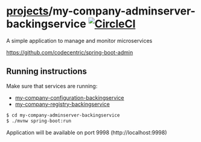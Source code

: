 # [projects](http://ivans-innovation-lab.github.io/projects)/my-company-adminserver-backingservice [![CircleCI](https://circleci.com/gh/ivans-innovation-lab/my-company-adminserver-backingservice.svg?style=svg)](https://circleci.com/gh/ivans-innovation-lab/my-company-adminserver-backingservice)
A simple application to manage and monitor microservices

https://github.com/codecentric/spring-boot-admin

## Running instructions

Make sure that services are running:

 - [my-company-configuration-backingservice](https://github.com/ivans-innovation-lab/my-company-configuration-backingservice)
 - [my-company-registry-backingservice](https://github.com/ivans-innovation-lab/my-company-registry-backingservice)
 

```bash
$ cd my-company-adminserver-backingservice
$ ./mvnw spring-boot:run
```

Application will be available on port 9998 (http://localhost:9998)
